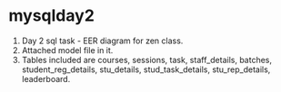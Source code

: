 # mysqlday2

1. Day 2 sql task - EER diagram for zen class.
2. Attached model file in it.
3. Tables included are courses, sessions, task, staff_details, batches, student_reg_details, stu_details, stud_task_details, stu_rep_details, leaderboard.
